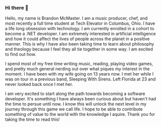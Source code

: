 ### Hi there 👋

<!--
**brandonmcmaster/brandonmcmaster** is a ✨ _special_ ✨ repository because its `README.md` (this file) appears on your GitHub profile.

Here are some ideas to get you started:

- 🔭 I’m currently working on ...
- 🌱 I’m currently learning ...
- 👯 I’m looking to collaborate on ...
- 🤔 I’m looking for help with ...
- 💬 Ask me about ...
- 📫 How to reach me: ...
- 😄 Pronouns: ...
- ⚡ Fun fact: ...
-->
Hello, my name is Brandon McMaster. I am a music producer, chef, and most recently a full time student at Tech Elevator in Columbus, Ohio. I have a life long obsession with technology. I am currently enrolled in a cohort to become a .NET developer. I am extremely interested in artificial intelligence and how it could affect the lives of people across the planet in a positive manner. This is why I have also been taking time to learn about philosophy and theology because I feel they all tie together in some way. I am excited to find out how. 

I spend most of my free time writing music, reading, playing video games, and pretty much general nerding out over what piques my interest in the moment. I have been with my wife going on 13 years now. I met her while I was on tour in a previous band, Sleeping With Sirens. Left Florida at 23 and never looked back once I met her. 

I am very excited to start along the path towards becoming a software developer. It's something I have always been curious about but haven't had the time to persue until now. I know this will unlock the next level in my journey through this game we call life. I hope to be able to contribute something of value to the world with the knowledge I aquire. Thank you for taking the time to read this! 
